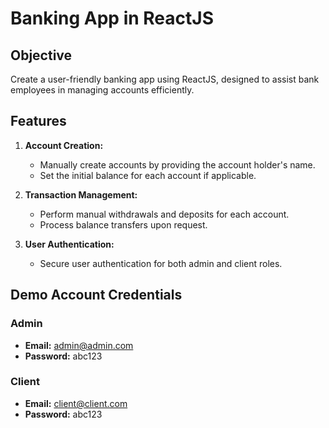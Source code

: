 # Banking App in ReactJS

## Objective
Create a user-friendly banking app using ReactJS, designed to assist bank employees in managing accounts efficiently.

## Features
1. **Account Creation:**
   - Manually create accounts by providing the account holder's name.
   - Set the initial balance for each account if applicable.

2. **Transaction Management:**
   - Perform manual withdrawals and deposits for each account.
   - Process balance transfers upon request.

3. **User Authentication:**
   - Secure user authentication for both admin and client roles.

## Demo Account Credentials

### Admin
- **Email:** admin@admin.com
- **Password:** abc123

### Client
- **Email:** client@client.com
- **Password:** abc123


